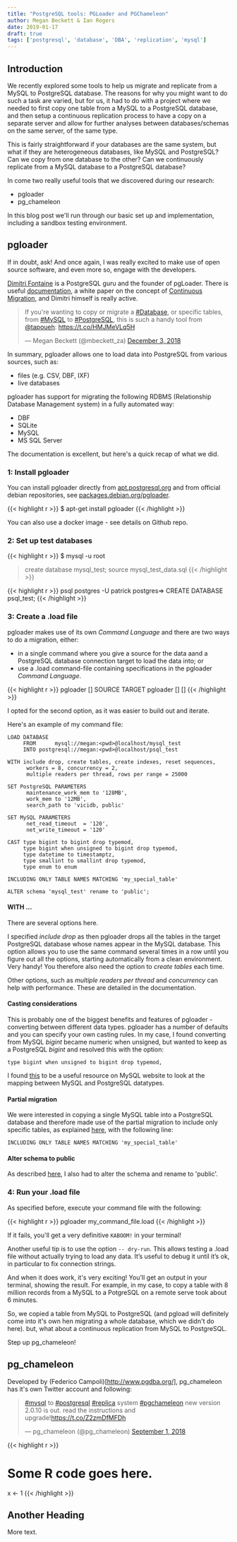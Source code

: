 ```yaml
---
title: "PostgreSQL tools: PGLoader and PGChameleon"
author: Megan Beckett & Ian Rogers
date: 2019-01-17
draft: true
tags: ['postgresql', 'database', 'DBA', 'replication', 'mysql']
---
```


## Introduction

We recently explored some tools to help us migrate and replicate from a MySQL to PostgreSQL database. The reasons for why you might want to do such a task are varied, but for us, it had to do with a project where we needed to first copy one table from a MySQL to a PostgreSQL database, and then setup a continuous replication process to have a copy on a separate server and allow for further analyses between databases/schemas on the same server, of the same type.

This is fairly straightforward if your databases are the same system, but what if they are heterogeneous databases, like MySQL and PostgreSQL? Can we copy from one database to the other? Can we continuously replicate from a MySQL database to a PostgreSQL database?

In come two really useful tools that we discovered during our research:

- pgloader
- pg_chameleon

In this blog post we'll run through our basic set up and implementation, including a sandbox testing environment.

## pgloader

If in doubt, ask! And once again, I was really excited to make use of open source software, and even more so, engage with the developers. 

[Dimitri Fontaine](https://twitter.com/tapoueh) is a PostgreSQL guru and the founder of pgLoader. There is useful [documentation](https://pgloader.readthedocs.io/en/latest/), a white paper on the concept of [Continuous Migration](https://pgloader.io/white-paper/), and Dimitri himself is really active.

<blockquote class="twitter-tweet" data-lang="en"><p lang="en" dir="ltr">If you&#39;re wanting to copy or migrate a <a href="https://twitter.com/hashtag/Database?src=hash&amp;ref_src=twsrc%5Etfw">#Database</a>, or specific tables, from <a href="https://twitter.com/hashtag/MySQL?src=hash&amp;ref_src=twsrc%5Etfw">#MySQL</a> to <a href="https://twitter.com/hashtag/PostgreSQL?src=hash&amp;ref_src=twsrc%5Etfw">#PostgreSQL</a>, this is such a handy tool from <a href="https://twitter.com/tapoueh?ref_src=twsrc%5Etfw">@tapoueh</a>: <a href="https://t.co/HMJMeVLq5H">https://t.co/HMJMeVLq5H</a></p>&mdash; Megan Beckett (@mbeckett_za) <a href="https://twitter.com/mbeckett_za/status/1069518233194151937?ref_src=twsrc%5Etfw">December 3, 2018</a></blockquote>
<script async src="https://platform.twitter.com/widgets.js" charset="utf-8"></script>

In summary, pgloader allows one to load data into PostgreSQL from various sources, such as:

- files (e.g. CSV, DBF, IXF)
- live databases 

pgloader has support for migrating the following RDBMS (Relationship Database Management system) in a fully automated way:

- DBF
- SQLite
- MySQL
- MS SQL Server

The documentation is excellent, but here's a quick recap of what we did.

### 1: Install pgloader

You can install pgloader directly from [apt.postgresql.org](apt.postgresql.org) and from official debian repositories, see [packages.debian.org/pgloader](packages.debian.org/pgloader).

{{< highlight r >}}
$ apt-get install pgloader
{{< /highlight >}}

You can also use a docker image - see details on Github repo.

### 2: Set up test databases

{{< highlight r >}}
$ mysql -u root
> create database mysql_test;
> source mysql_test_data.sql
{{< /highlight >}}

{{< highlight r >}}
psql postgres -U patrick
postgres=> CREATE DATABASE psql_test;
{{< /highlight >}}

### 3: Create a .load file
pgloader makes use of its own <i>Command Language</i> and there are two ways to do a migration, either:

- in a single command where you give a source for the data aand a PostgreSQL database connection target to load the data into; or
- use a .load command-file containing specifications in the pgloader <i>Command Language</i>.

{{< highlight r >}}
pgloader [<options>] SOURCE TARGET
pgloader [<options>] [<command-file>]
{{< /highlight >}}

I opted for the second option, as it was easier to build out and iterate.

Here's an example of my command file:

```
LOAD DATABASE
     FROM      mysql://megan:<pwd>@localhost/mysql_test
     INTO postgresql://megan:<pwd>@localhost/psql_test

WITH include drop, create tables, create indexes, reset sequences,
      workers = 8, concurrency = 2,
      multiple readers per thread, rows per range = 25000

SET PostgreSQL PARAMETERS
      maintenance_work_mem to '128MB',
      work_mem to '12MB',
      search_path to 'vicidb, public'

SET MySQL PARAMETERS
      net_read_timeout  = '120',
      net_write_timeout = '120'

CAST type bigint to bigint drop typemod,
     type bigint when unsigned to bigint drop typemod,
     type datetime to timestamptz,
     type smallint to smallint drop typemod,
     type enum to enum

INCLUDING ONLY TABLE NAMES MATCHING 'my_special_table'

ALTER schema 'mysql_test' rename to 'public';

```

#### WITH ...
There are several options here.

I specified *include drop* as then pgloader drops all the tables in the target PostgreSQL database whose names appear in the MySQL database. This option allows you to use the same command several times in a row until you figure out all the options, starting automatically from a clean environment. Very handy! You therefore also need the option to *create tables* each time.

Other options, such as *multiple readers per thread* and *concurrency* can help with performance. These are detailed in the documentation.

#### Casting considerations
This is probably one of the biggest benefits and features of pgloader - converting between different data types. pgloader has a number of defaults and you can specify your own casting rules. In my case, I found converting from MySQL *bigint* became numeric when unsigned, but wanted to keep as a PostgreSQL *bigint* and resolved this with the option:

```
type bigint when unsigned to bigint drop typemod,
```

I found [this](https://dev.mysql.com/doc/workbench/en/wb-migration-database-postgresql-typemapping.html) to be a useful resource on MySQL website to look at the mapping between MySQL and PostgreSQL datatypes.

#### Partial migration
We were interested in copying a single MySQL table into a PostgreSQL database and therefore made use of the partial migration to include only specific tables, as explained [here](https://pgloader.readthedocs.io/en/latest/ref/mysql.html#mysql-partial-migration), with the following line:

```
INCLUDING ONLY TABLE NAMES MATCHING 'my_special_table'
```

#### Alter schema to public

As described [here](https://github.com/dimitri/pgloader/issues/645), I also had to alter the schema and rename to 'public'.

### 4: Run your .load file

As specified before, execute your command file with the following:

{{< highlight r >}}
pgloader my_command_file.load
{{< /highlight >}}

If it fails, you'll get a very definitive `KABOOM!` in your terminal!

Another useful tip is to use the option `-- dry-run`. This allows testing a .load file without actually trying to load any data. It’s useful to debug it until it’s ok, in particular to fix connection strings.

And when it does work, it's very exciting! You'll get an output in your terminal, showing the result. For example, in my case, to copy a table with 8 million records from a MySQL to a PotgreSQL on a remote serve took about 6 minutes. 

So, we copied a table from MySQL to PostgreSQL (and pgload will definitely come into it's own hen migrating a whole database, which we didn't do here). but, what about a continuous replication from MySQL to PostgreSQL.

Step up pg_chameleon!

## pg_chameleon

Developed by (Federico Campoli)[http://www.pgdba.org/], pg_chameleon has it's own Twitter account and following:

<blockquote class="twitter-tweet" data-lang="en"><p lang="en" dir="ltr"><a href="https://twitter.com/hashtag/mysql?src=hash&amp;ref_src=twsrc%5Etfw">#mysql</a> to <a href="https://twitter.com/hashtag/postgresql?src=hash&amp;ref_src=twsrc%5Etfw">#postgresql</a> <a href="https://twitter.com/hashtag/replica?src=hash&amp;ref_src=twsrc%5Etfw">#replica</a> system <a href="https://twitter.com/hashtag/pgchameleon?src=hash&amp;ref_src=twsrc%5Etfw">#pgchameleon</a> new version 2.0.10 is out. read the instructions and upgrade!<a href="https://t.co/Z2zmDfMFDh">https://t.co/Z2zmDfMFDh</a></p>&mdash; pg_chameleon (@pg_chameleon) <a href="https://twitter.com/pg_chameleon/status/1035838871072735234?ref_src=twsrc%5Etfw">September 1, 2018</a></blockquote>
<script async src="https://platform.twitter.com/widgets.js" charset="utf-8"></script>


{{< highlight r >}}
# Some R code goes here.
x <- 1
{{< /highlight >}}

## Another Heading

More text.
